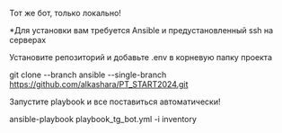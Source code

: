 Тот же бот, только локально!

*Для установки вам требуется Ansible и предустановленный ssh на серверах

Установите репозиторий и добавьте .env в корневую папку проекта

 git clone --branch ansible --single-branch https://github.com/alkashara/PT_START2024.git

Запустите playbook и все поставиться автоматически!

ansible-playbook playbook_tg_bot.yml -i inventory



